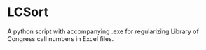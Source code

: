 # LCSort
A python script with accompanying .exe for regularizing Library of Congress call numbers in Excel files.
